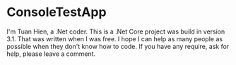 # ConsoleTestApp
I'm Tuan Hien, a .Net coder.
This is a .Net Core project was build in version 3.1.
That was written when I was free.
I hope I can help as many people as possible when they don't know how to code.
If you have any require, ask for help, please leave a comment.
